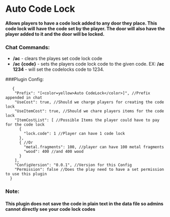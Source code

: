 # Auto Code Lock
 **Allows players to have a code lock added to any door they place. This code lock will have the code set by the player. The door will also have the player added to it and the door will be locked.**

### Chat Commands:
+ **/ac** - clears the playes set code lock code
+ **/ac {code}** - sets the players code lock code to the given code. EX: **/ac 1234** - will set the codelocks code to 1234.

###Plugin Config:
```
   {
    "Prefix": "[<color=yellow>Auto CodeLock</color>]", //Prefix appended in chat
    "UseCost": true, //Should we charge players for creating the code lock
    "UseItemCost": true, //Should we chare players items for the code lock
    "ItemCostList": [ //Possible Items the player could have to pay for the code lock
      {
        "lock.code": 1 //Player can have 1 code lock
      },
      { //Or 
        "metal.fragments": 100, //player can have 100 metal fragments 
        "wood": 400 //and 400 wood
      }
    ],
    "ConfigVersion": "0.0.1", //Version for this Config
    "Permission": false //Does the play need to have a set permission to use this plugin
  }
```

### Note:
#### **This plugin does not save the code in plain text in the data file so admins cannot directly see your code lock codes**
